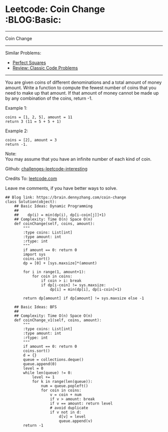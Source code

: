 # Leetcode: Coin Change     :BLOG:Basic:


---

Coin Change  

---

Similar Problems:  

-   [Perfect Squares](https://brain.dennyzhang.com/perfect-squares)
-   [Review: Classic Code Problems](https://brain.dennyzhang.com/review-classic)

---

You are given coins of different denominations and a total amount of money amount. Write a function to compute the fewest number of coins that you need to make up that amount. If that amount of money cannot be made up by any combination of the coins, return -1.  

Example 1:  

    coins = [1, 2, 5], amount = 11
    return 3 (11 = 5 + 5 + 1)

Example 2:  

    coins = [2], amount = 3
    return -1.

Note:  
You may assume that you have an infinite number of each kind of coin.  

Github: [challenges-leetcode-interesting](https://github.com/DennyZhang/challenges-leetcode-interesting/tree/master/coin-change)  

Credits To: [leetcode.com](https://leetcode.com/problems/coin-change/description/)  

Leave me comments, if you have better ways to solve.  

    ## Blog link: https://brain.dennyzhang.com/coin-change
    class Solution(object):
        ## Basic Ideas: Dynamic Programming
        ##
        ##    dp(i) = min(dp(i), dp[i-coin[j]]+1)
        ## Complexity: Time O(n) Space O(n)
        def coinChange(self, coins, amount):
            """
            :type coins: List[int]
            :type amount: int
            :rtype: int
            """
            if amount == 0: return 0
            import sys
            coins.sort()
            dp = [0] + [sys.maxsize]*(amount)
    
            for i in range(1, amount+1):
                for coin in coins:
                    if coin > i: break
                    if dp[i-coin] != sys.maxsize:
                        dp[i] = min(dp[i], dp[i-coin]+1)
    
            return dp[amount] if dp[amount] != sys.maxsize else -1 
    
        ## Basic Ideas: BFS
        ##
        ## Complexity: Time O(n) Space O(n)
        def coinChange_v1(self, coins, amount):
            """
            :type coins: List[int]
            :type amount: int
            :rtype: int
            """
            if amount == 0: return 0
            coins.sort()
            d = {}
            queue = collections.deque()
            queue.append(0)
            level = 0
            while len(queue) != 0:
                level += 1
                for k in range(len(queue)):
                    num = queue.popleft()
                    for coin in coins:
                        v = coin + num
                        if v > amount: break
                        if v == amount: return level
                        # avoid duplicate
                        if v not in d:
                            d[v] = level
                            queue.append(v)
            return -1